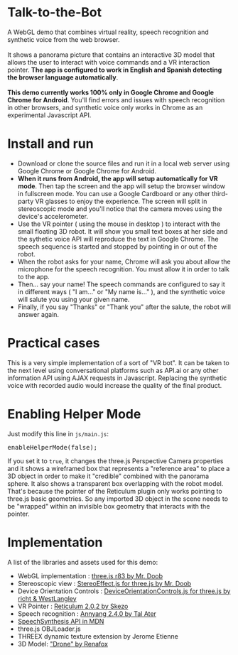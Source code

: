 # Talk-to-the-Bot
A WebGL demo that combines virtual reality, speech recognition and synthetic voice from the web browser.<br/><br/>
It shows a panorama picture that contains an interactive 3D model that allows the user to interact with voice commands and a VR interaction pointer. <strong>The app is configured to work in English and Spanish detecting the browser language automatically</strong>.<br/><br/>
<strong>This demo currently works 100% only in Google Chrome and Google Chrome for Android</strong>. You'll find errors and issues with speech recognition in other browsers, and synthetic voice only works in Chrome as an experimental Javascript API.

# Install and run
- Download or clone the source files and run it in a local web server using Google Chrome or Google Chrome for Android.<br/>
- <strong>When it runs from Android, the app will setup automatically for VR mode</strong>. Then tap the screen and the app will setup the browser window in fullscreen mode. You can use a Google Cardboard or any other third-party VR glasses to enjoy the experience. The screen will split in stereoscopic mode and you'll notice that the camera moves using the device's accelerometer.
- Use the VR pointer ( using the mouse in desktop ) to interact with the small floating 3D robot. It will show you small text boxes at her side and the sythetic voice API will reproduce the text in Google Chrome. The speech sequence is started and stopped by pointing in or out of the robot.
- When the robot asks for your name, Chrome will ask you about allow the microphone for the speech recognition. You must allow it in order to talk to the app. 
- Then... say your name! The speech commands are configured to say it in different ways ( "I am..." or "My name is..." ), and the synthetic voice will salute you using your given name.
- Finally, if you say "Thanks" or "Thank you" after the salute, the robot will answer again.

# Practical cases

This is a very simple implementation of a sort of "VR bot". It can be taken to the next level using conversational platforms such as API.ai or any other information API using AJAX requests in Javascript. Replacing the synthetic voice with recorded audio would increase the quality of the final product.

# Enabling Helper Mode

Just modify this line in `js/main.js`:
<pre>enableHelperMode(false);</pre>
If you set it to `true`, it changes the three.js Perspective Camera properties and it shows a wireframed box that represents a "reference area" to place a 3D object in order to make it "credible" combined with the panorama sphere. It also shows a transparent box overlapping with the robot model. That's because the pointer of the Reticulum plugin only works pointing to three.js basic geometries. So any imported 3D object in the scene needs to be "wrapped" within an invisible box geometry that interacts with the pointer.

# Implementation

A list of the libraries and assets used for this demo:

- WebGL implementation : <a href="https://github.com/mrdoob/three.js/" target="blank">three.js r83 by Mr. Doob</a>
- Stereoscopic view : <a href="https://github.com/mrdoob/three.js/blob/73edfb8e72070da688517bdc1b34024ddfde8b08/examples/js/effects/StereoEffect.js" target="blank">StereoEffect.js for three.js by Mr. Doob</a>
- Device Orientation Controls : <a href="https://github.com/mrdoob/three.js/blob/6c7f000734f8579da37fb39e5c2e9e5e2dfb14f8/examples/js/controls/DeviceOrientationControls.jss" target="blank">DeviceOrientationControls.js for three.js by richt & WestLangley</a>
- VR Pointer : <a href="https://github.com/skezo/Reticulum" target="blank">Reticulum 2.0.2 by Skezo</a>
- Speech recognition : <a href="https://github.com/TalAter/annyang" target="blank">Annyang 2.4.0 by Tal Ater</a>
- <a href="https://developer.mozilla.org/en-US/docs/Web/API/SpeechSynthesis" target="blank">SpeechSynthesis API in MDN</a>
- three.js OBJLoader.js
- THREEX dynamic texture extension by Jerome Etienne
- 3D Model: <a href="https://sketchfab.com/models/ce248709dea64ec1844e8dd9b614f7c0" target="blank">"Drone" by Renafox</a>
